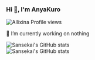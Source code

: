 ### Hi 👋, I'm AnyaKuro

![Allixina Profile views](https://komarev.com/ghpvc/?username=AnyaKuro&style=flat&color=blueviolet)<br>

🔭 I’m currently working on nothing

![Sansekai's GitHub stats](https://github-readme-stats.vercel.app/api?username=AnyaKuro&show_icons=true&theme=tokyonight)<br>
![Sansekai's GitHub stats](https://github-readme-stats.vercel.app/api/top-langs/?username=AnyaKuro&theme=tokyonight&hide_border=false&layout=compact)

